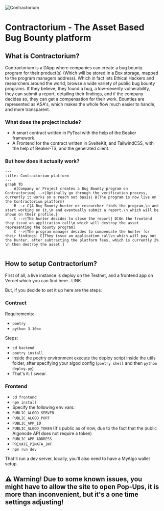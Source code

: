 ![Contractorium](https://cdn.discordapp.com/attachments/375333831496040458/1072150670913831003/Screenshot_2023-02-06_at_14.43.41.png)
# Contractorium - The Asset Based Bug Bounty platform
## What is Contractorium?
Contractorium is a DApp where companies can create a bug bounty program for their product(s) (Which will be stored in a Box storage, mapped to the program managers address). Which in fact lets Ethical Hackers and researchers around the world, browse a wide variety of public bug bounty programs. If they believe, they found a bug, a low-severity vulnerability, they can submit a report, detailing their findings, and if the company decides so, they can get a compensation for their work. Bounties are represented as ASA's, which makes the whole flow much easier to handle, and more transparent.

### What does the project include?
 - A smart contract written in PyTeal with the help of the Beaker framework.
 - A Frontend for the contract written in SvelteKit, and TailwindCSS, with the help of Beaker-TS, and the generated client.

### But how does it actually work?
```mermaid
---
title: Contractorium platform
---
graph TD
    A[Company or Project creates a Bug Bounty program on Contractorium] -->|Optinally go through the verification process, currently it works on a reach out basis| B(The program is now live on the Contractorium platform)
    B --> C{A Bug Bounty hunter or researcher finds the program,\n and start working on it,\n and eventually submit a report.\n which will be shown on their profile.}
    C -->|The hunter decides to close the report| D[On the frontend they issue an application call\n which will destroy the asset representing the bounty program]
    C -->|The program manager decides to compensate the hunter for their findings| E[They issue an application call\n which will pay out the hunter, after subtracting the platform fees, which is currently 2% \n then destroy the asset.]
  
```
## How to setup Contractorium?
First of all, a live instance is deploy on the Testnet, and a frontend app on Vercel which you can find here.. LINK

But, if you decide to set it up here are the steps:
### Contract
Requirements:
 - `poetry`
 - `python 3.10<=`

Steps:
- `cd backend`
- `poetry install`
- inside the poetry environment execute the deploy script inside the utils folder, after specifying your algod config (`poetry shell` and then `python deploy.py`)
- That's it. I swear.

### Frontend
- `cd frontend`
- `npm install`
- Specify the following env vars:
 - `PUBLIC_ALGOD_SERVER`
 - `PUBLIC_ALGOD_PORT`
 - `PUBLIC_APP_ID`
 - `PUBLIC_ALGOD_TOKEN` (It's public as of now, due to the fact that the public Algonode API does not require a token)
 - `PUBLIC_APP_ADDRESS`
 - `PRIVATE_PINATA_JWT`
- `npm run dev`

That'll run a dev server, locally, you'll also need to have a MyAlgo wallet setup.
## ⚠️ Warning! Due to some known issues, you might have to allow the site to open Pop-Ups, it is more than inconvenient, but it's a one time settings adjusting!
